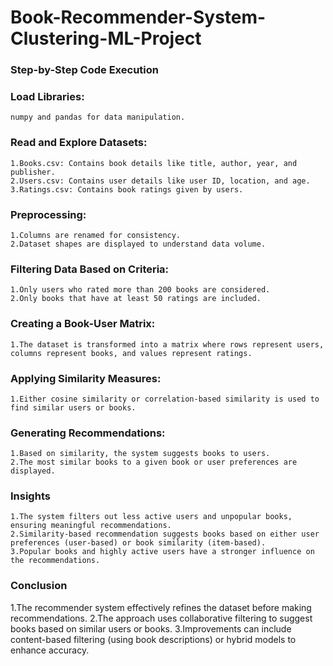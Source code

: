 # Book-Recommender-System-Clustering-ML-Project

### Step-by-Step Code Execution
### Load Libraries:

```
numpy and pandas for data manipulation.
```
### Read and Explore Datasets:
```
1.Books.csv: Contains book details like title, author, year, and publisher.
2.Users.csv: Contains user details like user ID, location, and age.
3.Ratings.csv: Contains book ratings given by users.
```
### Preprocessing:
```
1.Columns are renamed for consistency.
2.Dataset shapes are displayed to understand data volume.
```
### Filtering Data Based on Criteria:
```
1.Only users who rated more than 200 books are considered.
2.Only books that have at least 50 ratings are included.
```
### Creating a Book-User Matrix:
```
1.The dataset is transformed into a matrix where rows represent users, columns represent books, and values represent ratings.
```
### Applying Similarity Measures:
```
1.Either cosine similarity or correlation-based similarity is used to find similar users or books.
```
### Generating Recommendations:
```
1.Based on similarity, the system suggests books to users.
2.The most similar books to a given book or user preferences are displayed.
```
### Insights
```
1.The system filters out less active users and unpopular books, ensuring meaningful recommendations.
2.Similarity-based recommendation suggests books based on either user preferences (user-based) or book similarity (item-based).
3.Popular books and highly active users have a stronger influence on the recommendations.
```
### Conclusion

1.The recommender system effectively refines the dataset before making recommendations.
2.The approach uses collaborative filtering to suggest books based on similar users or books.
3.Improvements can include content-based filtering (using book descriptions) or hybrid models to enhance accuracy.

